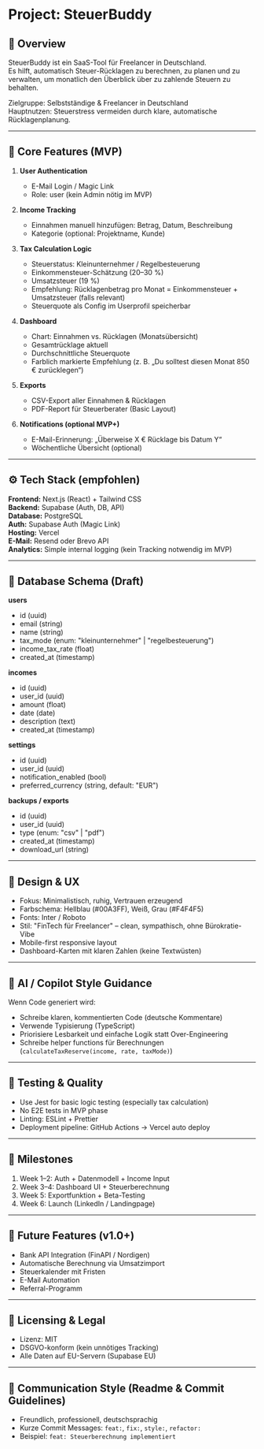 # Project: SteuerBuddy

## 🧩 Overview
SteuerBuddy ist ein SaaS-Tool für Freelancer in Deutschland.  
Es hilft, automatisch Steuer-Rücklagen zu berechnen, zu planen und zu verwalten, um monatlich den Überblick über zu zahlende Steuern zu behalten.

Zielgruppe: Selbstständige & Freelancer in Deutschland  
Hauptnutzen: Steuerstress vermeiden durch klare, automatische Rücklagenplanung.

---

## 🎯 Core Features (MVP)
1. **User Authentication**
   - E-Mail Login / Magic Link
   - Role: user (kein Admin nötig im MVP)

2. **Income Tracking**
   - Einnahmen manuell hinzufügen: Betrag, Datum, Beschreibung
   - Kategorie (optional: Projektname, Kunde)

3. **Tax Calculation Logic**
   - Steuerstatus: Kleinunternehmer / Regelbesteuerung
   - Einkommensteuer-Schätzung (20–30 %)
   - Umsatzsteuer (19 %)
   - Empfehlung: Rücklagenbetrag pro Monat = Einkommensteuer + Umsatzsteuer (falls relevant)
   - Steuerquote als Config im Userprofil speicherbar

4. **Dashboard**
   - Chart: Einnahmen vs. Rücklagen (Monatsübersicht)
   - Gesamtrücklage aktuell
   - Durchschnittliche Steuerquote
   - Farblich markierte Empfehlung (z. B. „Du solltest diesen Monat 850 € zurücklegen“)

5. **Exports**
   - CSV-Export aller Einnahmen & Rücklagen
   - PDF-Report für Steuerberater (Basic Layout)

6. **Notifications (optional MVP+)**
   - E-Mail-Erinnerung: „Überweise X € Rücklage bis Datum Y“
   - Wöchentliche Übersicht (optional)

---

## ⚙️ Tech Stack (empfohlen)
**Frontend:** Next.js (React) + Tailwind CSS  
**Backend:** Supabase (Auth, DB, API)  
**Database:** PostgreSQL  
**Auth:** Supabase Auth (Magic Link)  
**Hosting:** Vercel  
**E-Mail:** Resend oder Brevo API  
**Analytics:** Simple internal logging (kein Tracking notwendig im MVP)

---

## 🧱 Database Schema (Draft)

**users**
- id (uuid)
- email (string)
- name (string)
- tax_mode (enum: "kleinunternehmer" | "regelbesteuerung")
- income_tax_rate (float)
- created_at (timestamp)

**incomes**
- id (uuid)
- user_id (uuid)
- amount (float)
- date (date)
- description (text)
- created_at (timestamp)

**settings**
- id (uuid)
- user_id (uuid)
- notification_enabled (bool)
- preferred_currency (string, default: "EUR")

**backups / exports**
- id (uuid)
- user_id (uuid)
- type (enum: "csv" | "pdf")
- created_at (timestamp)
- download_url (string)

---

## 💅 Design & UX
- Fokus: Minimalistisch, ruhig, Vertrauen erzeugend
- Farbschema: Hellblau (#00A3FF), Weiß, Grau (#F4F4F5)
- Fonts: Inter / Roboto
- Stil: "FinTech für Freelancer" – clean, sympathisch, ohne Bürokratie-Vibe
- Mobile-first responsive layout
- Dashboard-Karten mit klaren Zahlen (keine Textwüsten)

---

## 🧠 AI / Copilot Style Guidance
Wenn Code generiert wird:
- Schreibe klaren, kommentierten Code (deutsche Kommentare)
- Verwende Typisierung (TypeScript)
- Priorisiere Lesbarkeit und einfache Logik statt Over-Engineering
- Schreibe helper functions für Berechnungen (`calculateTaxReserve(income, rate, taxMode)`)

---

## 🧪 Testing & Quality
- Use Jest for basic logic testing (especially tax calculation)
- No E2E tests in MVP phase
- Linting: ESLint + Prettier
- Deployment pipeline: GitHub Actions → Vercel auto deploy

---

## 📅 Milestones
1. Week 1–2: Auth + Datenmodell + Income Input
2. Week 3–4: Dashboard UI + Steuerberechnung
3. Week 5: Exportfunktion + Beta-Testing
4. Week 6: Launch (LinkedIn / Landingpage)

---

## 🧩 Future Features (v1.0+)
- Bank API Integration (FinAPI / Nordigen)
- Automatische Berechnung via Umsatzimport
- Steuerkalender mit Fristen
- E-Mail Automation
- Referral-Programm

---

## 🪪 Licensing & Legal
- Lizenz: MIT
- DSGVO-konform (kein unnötiges Tracking)
- Alle Daten auf EU-Servern (Supabase EU)

---

## 💬 Communication Style (Readme & Commit Guidelines)
- Freundlich, professionell, deutschsprachig
- Kurze Commit Messages: `feat:`, `fix:`, `style:`, `refactor:`
- Beispiel: `feat: Steuerberechnung implementiert`

